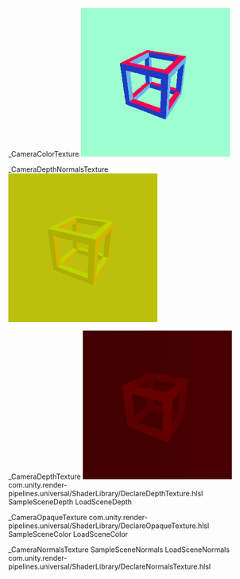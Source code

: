 _CameraColorTexture
![../res/URP/_CameraColorTexture.png](../res/URP/_CameraColorTexture.png)

_CameraDepthNormalsTexture
![../res/URP/_CameraDepthNormalsTexture.png](../res/URP/_CameraDepthNormalsTexture.png)

_CameraDepthTexture
![../res/URP/_CameraDepthTexture.png](../res/URP/_CameraDepthTexture.png)
com.unity.render-pipelines.universal/ShaderLibrary/DeclareDepthTexture.hlsl
SampleSceneDepth
LoadSceneDepth


_CameraOpaqueTexture
com.unity.render-pipelines.universal/ShaderLibrary/DeclareOpaqueTexture.hlsl
SampleSceneColor
LoadSceneColor

_CameraNormalsTexture
SampleSceneNormals
LoadSceneNormals
com.unity.render-pipelines.universal/ShaderLibrary/DeclareNormalsTexture.hlsl